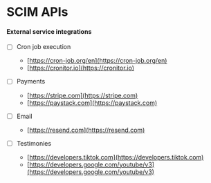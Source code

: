 # SCIM APIs

#### External service integrations

- [ ] Cron job execution

  - [https://cron-job.org/en](https://cron-job.org/en)
  - [https://cronitor.io](https://cronitor.io)

- [ ] Payments

  - [https://stripe.com](https://stripe.com)
  - [https://paystack.com](https://paystack.com)

- [ ] Email

  - [https://resend.com](https://resend.com)

- [ ] Testimonies
  - [https://developers.tiktok.com](https://developers.tiktok.com)
  - [https://developers.google.com/youtube/v3](https://developers.google.com/youtube/v3)

